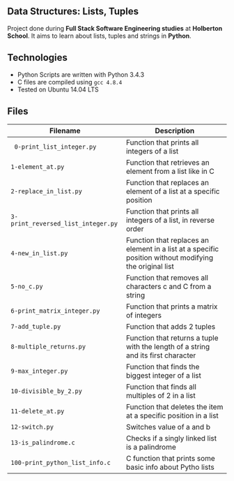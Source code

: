 ## Data Structures: Lists, Tuples
Project done during **Full Stack Software Engineering studies** at **Holberton School**. It aims to learn about lists, tuples and strings in **Python**.

## Technologies
- Python Scripts are written with Python 3.4.3
- C files are compiled using `gcc 4.8.4`
- Tested on Ubuntu 14.04 LTS
## Files
| Filename	| Description |
| --------- | ----------- |
|` 0-print_list_integer.py`	| Function that prints all integers of a list |
| `1-element_at.py`	| Function that retrieves an element from a list like in C |
| `2-replace_in_list.py`	| Function that replaces an element of a list at a specific position |
| `3-print_reversed_list_integer.py`	| Function that prints all integers of a list, in reverse order |
| `4-new_in_list.py`	| Function that replaces an element in a list at a specific position without modifying the original list |
| `5-no_c.py`	| Function that removes all characters c and C from a string |
| `6-print_matrix_integer.py`	| Function that prints a matrix of integers |
| `7-add_tuple.py`	| Function that adds 2 tuples |
| `8-multiple_returns.py`	| Function that returns a tuple with the length of a string and its first character|
| `9-max_integer.py`	| Function that finds the biggest integer of a list |
| `10-divisible_by_2.py`	| Function that finds all multiples of 2 in a list |
| `11-delete_at.py`	| Function that deletes the item at a specific position in a list |
| `12-switch.py`	| Switches value of a and b |
| `13-is_palindrome.c`	| Checks if a singly linked list is a palindrome |
| `100-print_python_list_info.c`	| C function that prints some basic info about Pytho lists |

